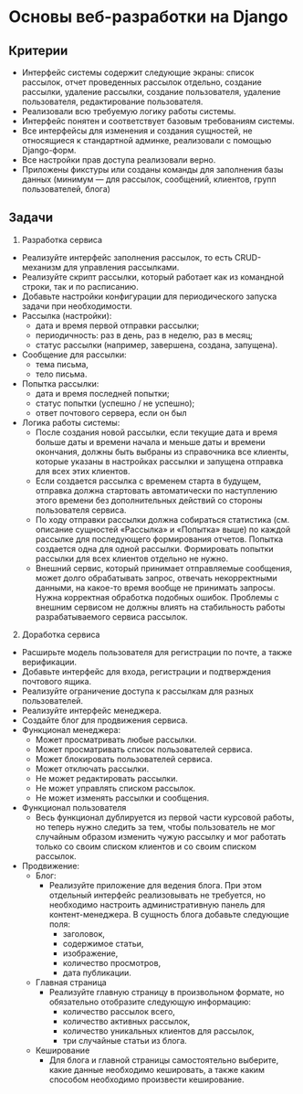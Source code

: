 # Основы веб-разработки на Django

## Критерии

- Интерфейс системы содержит следующие экраны: список рассылок, отчет проведенных рассылок отдельно, создание рассылки,
  удаление рассылки, создание пользователя, удаление пользователя, редактирование пользователя.
- Реализовали всю требуемую логику работы системы.
- Интерфейс понятен и соответствует базовым требованиям системы.
- Все интерфейсы для изменения и создания сущностей, не относящиеся к стандартной админке, реализовали с помощью
  Django-форм.
- Все настройки прав доступа реализовали верно.
- Приложены фикстуры или созданы команды для заполнения базы данных (минимум — для рассылок, сообщений, клиентов, групп
  пользователей, блога)

## Задачи

1. Разработка сервиса

- Реализуйте интерфейс заполнения рассылок, то есть CRUD-механизм для управления рассылками.
- Реализуйте скрипт рассылки, который работает как из командной строки, так и по расписанию.
- Добавьте настройки конфигурации для периодического запуска задачи при необходимости.
- Рассылка (настройки):
    - дата и время первой отправки рассылки;
    - периодичность: раз в день, раз в неделю, раз в месяц;
    - статус рассылки (например, завершена, создана, запущена).
- Сообщение для рассылки:
    - тема письма,
    - тело письма.
- Попытка рассылки:
    - дата и время последней попытки;
    - статус попытки (успешно / не успешно);
    - ответ почтового сервера, если он был
- Логика работы системы:
    - После создания новой рассылки, если текущие дата и время больше даты и времени начала и меньше даты и времени
      окончания, должны быть выбраны из справочника все клиенты, которые указаны в настройках рассылки и запущена
      отправка для всех этих клиентов.
    - Если создается рассылка с временем старта в будущем, отправка должна стартовать автоматически по наступлению этого
      времени без дополнительных действий со стороны пользователя сервиса.
    - По ходу отправки рассылки должна собираться статистика (см. описание сущностей «Рассылка» и «Попытка» выше) по
      каждой рассылке для последующего формирования отчетов. Попытка создается одна для одной рассылки. Формировать
      попытки рассылки для всех клиентов отдельно не нужно.
    - Внешний сервис, который принимает отправляемые сообщения, может долго обрабатывать запрос, отвечать некорректными
      данными, на какое-то время вообще не принимать запросы. Нужна корректная обработка подобных ошибок. Проблемы с
      внешним сервисом не должны влиять на стабильность работы разрабатываемого сервиса рассылок.

2. Доработка сервиса

- Расширьте модель пользователя для регистрации по почте, а также верификации.
- Добавьте интерфейс для входа, регистрации и подтверждения почтового ящика.
- Реализуйте ограничение доступа к рассылкам для разных пользователей.
- Реализуйте интерфейс менеджера.
- Создайте блог для продвижения сервиса.
- Функционал менеджера:
    - Может просматривать любые рассылки.
    - Может просматривать список пользователей сервиса.
    - Может блокировать пользователей сервиса.
    - Может отключать рассылки.
    - Не может редактировать рассылки.
    - Не может управлять списком рассылок.
    - Не может изменять рассылки и сообщения.
- Функционал пользователя
    - Весь функционал дублируется из первой части курсовой работы, но теперь нужно следить за тем, чтобы пользователь не
      мог случайным образом изменить чужую рассылку и мог работать только со своим списком клиентов и со своим списком
      рассылок.
- Продвижение:
    - Блог:
        - Реализуйте приложение для ведения блога. При этом отдельный интерфейс реализовывать не требуется, но
          необходимо настроить административную панель для контент-менеджера. В сущность блога добавьте следующие поля:
            - заголовок,
            - содержимое статьи,
            - изображение,
            - количество просмотров,
            - дата публикации.
    - Главная страница
        - Реализуйте главную страницу в произвольном формате, но обязательно отобразите следующую информацию:
            - количество рассылок всего,
            - количество активных рассылок,
            - количество уникальных клиентов для рассылок,
            - три случайные статьи из блога.
    - Кеширование
        - Для блога и главной страницы самостоятельно выберите, какие данные необходимо кешировать, а также каким
          способом необходимо произвести кеширование.
